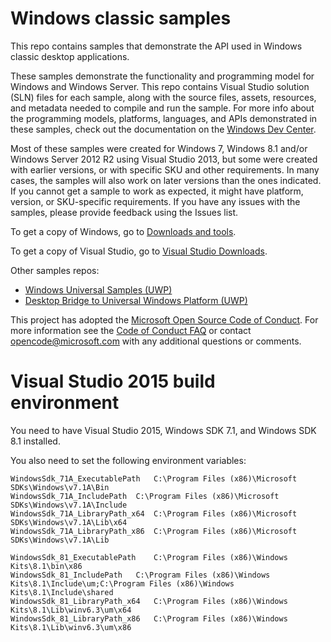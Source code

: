 # Windows classic samples

This repo contains samples that demonstrate
the API used in Windows classic desktop applications.

These samples demonstrate the functionality and programming model
for Windows and Windows Server.
This repo contains Visual Studio solution (SLN) files for each sample,
along with the source files, assets, resources, and metadata
needed to compile and run the sample.
For more info about the programming models, platforms, languages,
and APIs demonstrated in these samples,
check out the documentation on the
[Windows Dev Center](http://go.microsoft.com/fwlink/?LinkID=532421).

Most of these samples were created
for Windows 7, Windows 8.1 and/or Windows Server 2012 R2
using Visual Studio 2013,
but some were created with earlier versions,
or with specific SKU and other requirements.
In many cases, the samples will also work on later versions than the ones indicated.
If you cannot get a sample to work as expected,
it might have platform, version, or SKU-specific requirements.
If you have any issues with the samples, please provide feedback using the Issues list.

To get a copy of Windows, go to
[Downloads and tools](http://go.microsoft.com/fwlink/p/?linkid=301696).

To get a copy of Visual Studio, go to
[Visual Studio Downloads](http://go.microsoft.com/fwlink/p/?linkid=301697).

Other samples repos:

- [Windows Universal Samples (UWP)](https://github.com/Microsoft/Windows-universal-samples)
- [Desktop Bridge to Universal Windows Platform (UWP)](https://github.com/Microsoft/DesktopBridgeToUWP-Samples)

This project has adopted the [Microsoft Open Source Code of Conduct](https://opensource.microsoft.com/codeofconduct/).
For more information see the [Code of Conduct FAQ](https://opensource.microsoft.com/codeofconduct/faq/)
or contact [opencode@microsoft.com](mailto:opencode@microsoft.com) with any additional questions or comments.

# Visual Studio 2015 build environment

You need to have Visual Studio 2015, Windows SDK 7.1, and Windows SDK 8.1 installed.

You also need to set the following environment variables:

```
WindowsSdk_71A_ExecutablePath	C:\Program Files (x86)\Microsoft SDKs\Windows\v7.1A\Bin
WindowsSdk_71A_IncludePath	C:\Program Files (x86)\Microsoft SDKs\Windows\v7.1A\Include
WindowsSdk_71A_LibraryPath_x64	C:\Program Files (x86)\Microsoft SDKs\Windows\v7.1A\Lib\x64
WindowsSdk_71A_LibraryPath_x86	C:\Program Files (x86)\Microsoft SDKs\Windows\v7.1A\Lib

WindowsSdk_81_ExecutablePath	C:\Program Files (x86)\Windows Kits\8.1\bin\x86
WindowsSdk_81_IncludePath	C:\Program Files (x86)\Windows Kits\8.1\Include\um;C:\Program Files (x86)\Windows Kits\8.1\Include\shared
WindowsSdk_81_LibraryPath_x64	C:\Program Files (x86)\Windows Kits\8.1\Lib\winv6.3\um\x64
WindowsSdk_81_LibraryPath_x86	C:\Program Files (x86)\Windows Kits\8.1\Lib\winv6.3\um\x86
```

